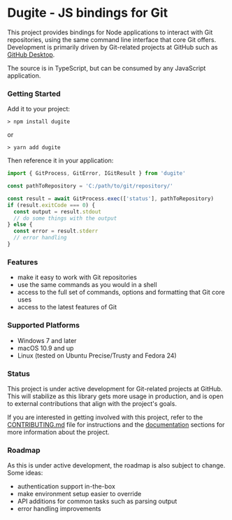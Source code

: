 # Dugite - JS bindings for Git

This project provides bindings for Node applications to interact with Git repositories, using the same command line interface that core Git offers. Development is primarily driven by Git-related projects at GitHub such as [GitHub Desktop](https://github.com/desktop/desktop).

The source is in TypeScript, but can be consumed by any JavaScript application.

### Getting Started

Add it to your project:

```
> npm install dugite
```

or

```
> yarn add dugite
```

Then reference it in your application:

```js
import { GitProcess, GitError, IGitResult } from 'dugite'

const pathToRepository = 'C:/path/to/git/repository/'

const result = await GitProcess.exec(['status'], pathToRepository)
if (result.exitCode === 0) {
  const output = result.stdout
  // do some things with the output
} else {
  const error = result.stderr
  // error handling
}
```

### Features

- make it easy to work with Git repositories
- use the same commands as you would in a shell
- access to the full set of commands, options and formatting that Git core uses
- access to the latest features of Git

### Supported Platforms

- Windows 7 and later
- macOS 10.9 and up
- Linux (tested on Ubuntu Precise/Trusty and Fedora 24)

### Status

This project is under active development for Git-related projects at GitHub. This will stabilize as this library gets more usage in production, and is open to external contributions that align with the project's goals.

If you are interested in getting involved with this project, refer to the [CONTRIBUTING.md](./CONTRIBUTING.md) file for instructions and the [documentation](./docs/) sections for more information about the project.

### Roadmap

As this is under active development, the roadmap is also subject to change. Some ideas:

- authentication support in-the-box
- make environment setup easier to override
- API additions for common tasks such as parsing output
- error handling improvements
